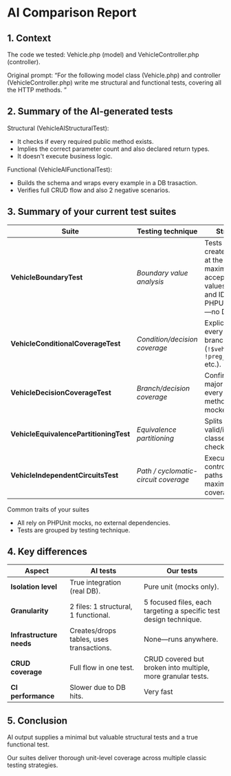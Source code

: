 # AI Comparison Report
## 1. Context
The code we tested: Vehicle.php (model) and VehicleController.php (controller).

Original prompt: “For the following model class (Vehicle.php) and controller (VehicleController.php) write me structural and functional tests, covering all the HTTP methods. ”

## 2. Summary of the AI-generated tests
Structural (VehicleAIStructuralTest):
- It checks if every required public method exists.
- Implies the correct parameter count and also declared return types.
- It doesn't execute business logic.
  
Functional (VehicleAIFunctionalTest):
- Builds the schema and wraps every example in a DB trasaction.
- Verifies full CRUD flow and also 2 negative scenarios.

## 3. Summary of your current test suites
| Suite                                  | Testing technique                    | Strengths                                                                                                             |
| -------------------------------------- | ------------------------------------ | --------------------------------------------------------------------------------------------------------------------- |
| **VehicleBoundaryTest**                | *Boundary value analysis*            | Tests create/get/delete at the minimum & maximum acceptable values (plates and IDs) using PHPUnit mocks—no DB needed. |
| **VehicleConditionalCoverageTest**     | *Condition/decision coverage*        | Explicitly drives every boolean branch (`!$vehicle`, `!preg_match` etc.).                                             |
| **VehicleDecisionCoverageTest**       | *Branch/decision coverage*           | Confirms each major branch in every controller method (all mocked).
| **VehicleEquivalencePartitioningTest** | *Equivalence partitioning*           | Splits inputs into valid/invalid classes and checks each.                                                             |
| **VehicleIndependentCircuitsTest**     | *Path / cyclomatic-circuit coverage* | Executes distinct control-flow paths for maximum coverage.                                                            |

Common traits of your suites
- All rely on PHPUnit mocks, no external dependencies.
- Tests are grouped by testing technique.

## 4. Key differences
| Aspect                       | AI tests                                 | Our tests                                                        |
| ---------------------------- | ---------------------------------------- | ----------------------------------------------------------------- |
| **Isolation level**          | True integration (real DB).              | Pure unit (mocks only).                                           |
| **Granularity**              | 2 files: 1 structural, 1 functional.     | 5 focused files, each targeting a specific test design technique. |
| **Infrastructure needs**     | Creates/drops tables, uses transactions. | None—runs anywhere.                                               |
| **CRUD coverage**            | Full flow in one test.                   | CRUD covered but broken into multiple, more granular tests.       |
| **CI performance**           | Slower due to DB hits.                   | Very fast                                |

## 5. Conclusion
AI output supplies a minimal but valuable structural tests and a true functional test.

Our suites deliver thorough unit-level coverage across multiple classic testing strategies.

